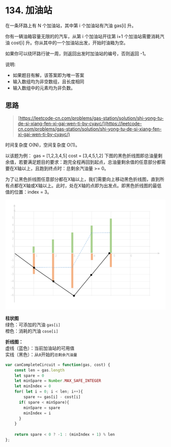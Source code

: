 # 134. 加油站

在一条环路上有 N 个加油站，其中第 i 个加油站有汽油 gas\[i] 升。

你有一辆油箱容量无限的的汽车，从第 i 个加油站开往第 i+1 个加油站需要消耗汽油 cost\[i] 升。你从其中的一个加油站出发，开始时油箱为空。

如果你可以绕环路行驶一周，则返回出发时加油站的编号，否则返回 -1。

说明:

* 如果题目有解，该答案即为唯一答案
* 输入数组均为非空数组，且长度相同
* 输入数组中的元素均为非负数。

## 思路

> [https://leetcode-cn.com/problems/gas-station/solution/shi-yong-tu-de-si-xiang-fen-xi-gai-wen-ti-by-cyayc/](https://leetcode-cn.com/problems/gas-station/solution/shi-yong-tu-de-si-xiang-fen-xi-gai-wen-ti-by-cyayc/)

时间复杂度 O(N)，空间复杂度 O(1)。

以该题为例： gas = \[1,2,3,4,5] cost = \[3,4,5,1,2] 下图的黑色折线图即总油量剩余值，若要满足题目的要求：跑完全程再回到起点，总油量剩余值的任意部分都需要在X轴以上，且跑到终点时：总剩余汽油量 >= 0。

为了让黑色折线图任意部分都在X轴以上，我们需要向上移动黑色折线图，直到所有点都在X轴或X轴以上。此时，处在X轴的点即为出发点。即黑色折线图的最低值的位置：index = 3。

![](<../../../.gitbook/assets/image (168).png>)

**柱状图**\
绿色：可添加的汽油 `gas[i]`\
橙色：消耗的汽油 `cose[i]`

**折线图：**\
虚线（蓝色）：当前加油站的可用值\
实线（黑色）：从`0`开始的`总剩余汽油量`

```javascript
var canCompleteCircuit = function(gas, cost) {
    const len = gas.length
    let spare = 0
    let minSpare = Number.MAX_SAFE_INTEGER
    let minIndex = 0
    for( let i = 0; i < len; i++){
    	spare += gas[i] - cost[i]
      if( spare < minSpare){
      	minSpare = spare
        minIndex = i
      }
    }
    
    return spare < 0 ? -1 : (minIndex + 1) % len
};
```
